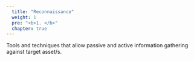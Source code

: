```yaml
---
  title: "Reconnaissance"
  weight: 1
  pre: "<b>1. </b>"
  chapter: true
---
```

Tools and techniques that allow passive and active information gathering against target asset/s.
